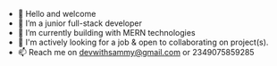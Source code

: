 - 👋 Hello and welcome 
- 👀 I’m a junior full-stack developer 
- 🌱 I’m currently building with MERN technologies  
- 💞️ I'm actively looking for a job & open to collaborating on project(s).
- 📫 Reach me on devwithsammy@gmail.com or 2349075859285 
